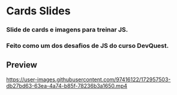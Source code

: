 # Cards Slides
### Slide de cards e imagens para treinar JS.
### Feito como um dos desafios de JS do curso DevQuest.

## Preview
https://user-images.githubusercontent.com/97416122/172957503-db27bd63-63ea-4a74-b85f-78236b3a1650.mp4
